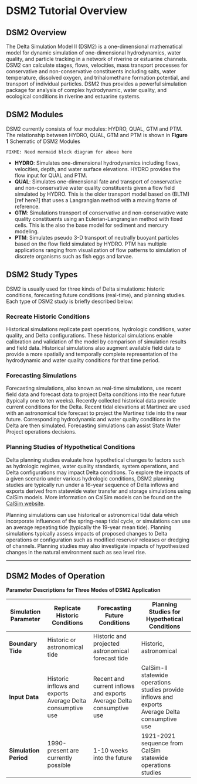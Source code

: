 # DSM2 Tutorial Overview

## DSM2 Overview

The Delta Simulation Model II (DSM2) is a one-dimensional mathematical model for dynamic simulation of one-dimensional hydrodynamics, water quality, and particle tracking in a network of riverine or estuarine channels. DSM2 can calculate stages, flows, velocities, mass transport processes for conservative and non-conservative constituents including salts, water temperature, dissolved oxygen, and trihalomethane formation potential, and transport of individual particles. DSM2 thus provides a powerful simulation package for analysis of complex hydrodynamic, water quality, and ecological conditions in riverine and estuarine systems.

## DSM2 Modules

DSM2 currently consists of four modules: HYDRO, QUAL, GTM and PTM. The relationship between HYDRO, QUAL, GTM and PTM is shown in **Figure 1** Schematic of DSM2 Modules
```mermaid
FIXME: Need mermaid block diagram for above here
```

- **HYDRO**: Simulates one-dimensional hydrodynamics including flows, velocities, depth, and water surface elevations. HYDRO provides the flow input for QUAL and PTM.
- **QUAL**: Simulates one-dimensional fate and transport of conservative and non-conservative water quality constituents given a flow field simulated by HYDRO. This is the older transport model based on (BLTM)[ref here?] that uses a Langrangian method with a moving frame of reference.
- **GTM**: Simulations transport of conservative and non-conservative wate quality constituents using an Eulerian-Langrangian method with fixed cells. This is the also the base model for sediment and mercury modeling.
- **PTM**: Simulates pseudo 3-D transport of neutrally buoyant particles based on the flow field simulated by HYDRO. PTM has multiple applications ranging from visualization of flow patterns to simulation of discrete organisms such as fish eggs and larvae.

## DSM2 Study Types

DSM2 is usually used for three kinds of Delta simulations: historic conditions, forecasting future conditions (real-time), and planning studies. Each type of DSM2 study is briefly described below:

### Recreate Historic Conditions

Historical simulations replicate past operations, hydrologic conditions, water quality, and Delta configurations. These historical simulations enable calibration and validation of the model by comparison of simulation results and field data. Historical simulations also augment available field data to provide a more spatially and temporally complete representation of the hydrodynamic and water quality conditions for that time period.

### Forecasting Simulations

Forecasting simulations, also known as real-time simulations, use recent field data and forecast data to project Delta conditions into the near future (typically one to ten weeks). Recently collected historical data provide current conditions for the Delta. Recent tidal elevations at Martinez are used with an astronomical tide forecast to project the Martinez tide into the near future. Corresponding hydrodynamic and water quality conditions in the Delta are then simulated. Forecasting simulations can assist State Water Project operations decisions.

### Planning Studies of Hypothetical Conditions

Delta planning studies evaluate how hypothetical changes to factors such as hydrologic regimes, water quality standards, system operations, and Delta configurations may impact Delta conditions. To explore the impacts of a given scenario under various hydrologic conditions, DSM2 planning studies are typically run under a 16-year sequence of Delta inflows and exports derived from statewide water transfer and storage simulations using CalSim models. More information on CalSim models can be found on the [CalSim website](https://water.ca.gov/Library/Modeling-and-Analysis/Central-Valley-models-and-tools).

Planning simulations can use historical or astronomical tidal data which incorporate influences of the spring-neap tidal cycle, or simulations can use an average repeating tide (typically the 19-year mean tide). Planning simulations typically assess impacts of proposed changes to Delta operations or configuration such as modified reservoir releases or dredging of channels. Planning studies may also investigate impacts of hypothesized changes in the natural environment such as sea level rise.

---

## DSM2 Modes of Operation

**Parameter Descriptions for Three Modes of DSM2 Application**

| Simulation Parameter       | Replicate Historic Conditions       | Forecasting Future Conditions       | Planning Studies for Hypothetical Conditions       |
|----------------------------|-------------------------------------|-------------------------------------|----------------------------------------------------|
| **Boundary Tide**          | Historic or astronomical tide       | Historic and projected astronomical forecast tide | Historic, astronomical                              |
| **Input Data**             | Historic inflows and exports<br>Average Delta consumptive use | Recent and current inflows and exports<br>Average Delta consumptive use | CalSim-II statewide operations studies provide inflows and exports<br>Average Delta consumptive use |
| **Simulation Period**      | 1990-present are currently possible    | 1-10 weeks into the future          | 1921-2021 sequence from CalSim statewide operations studies |
